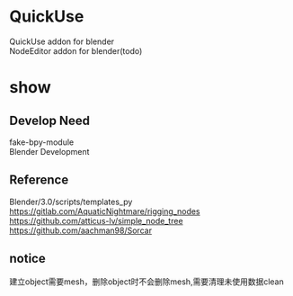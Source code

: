 # QuickUse  
QuickUse addon for blender  
NodeEditor addon for blender(todo)  



# show



## Develop Need

fake-bpy-module  
Blender Development  



## Reference

Blender/3.0/scripts/templates_py  
https://gitlab.com/AquaticNightmare/rigging_nodes  
https://github.com/atticus-lv/simple_node_tree  
https://github.com/aachman98/Sorcar  


## notice

建立object需要mesh，删除object时不会删除mesh,需要清理未使用数据clean  
